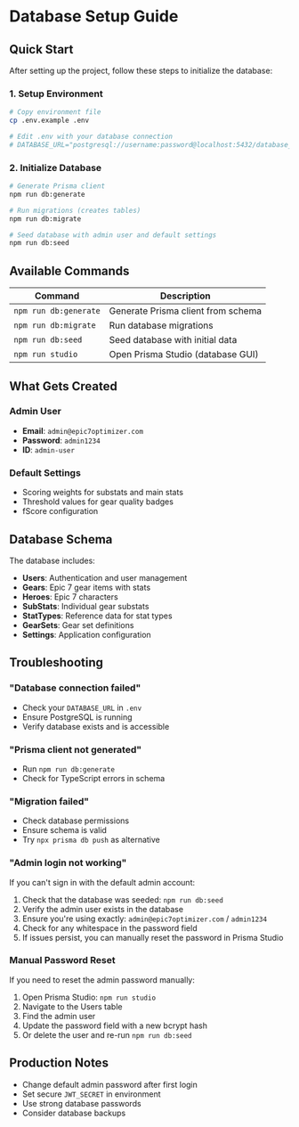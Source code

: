 # Database Setup Guide

## Quick Start

After setting up the project, follow these steps to initialize the database:

### 1. Setup Environment

```bash
# Copy environment file
cp .env.example .env

# Edit .env with your database connection
# DATABASE_URL="postgresql://username:password@localhost:5432/database_name"
```

### 2. Initialize Database

```bash
# Generate Prisma client
npm run db:generate

# Run migrations (creates tables)
npm run db:migrate

# Seed database with admin user and default settings
npm run db:seed
```

## Available Commands

| Command               | Description                        |
| --------------------- | ---------------------------------- |
| `npm run db:generate` | Generate Prisma client from schema |
| `npm run db:migrate`  | Run database migrations            |
| `npm run db:seed`     | Seed database with initial data    |
| `npm run studio`      | Open Prisma Studio (database GUI)  |

## What Gets Created

### Admin User

- **Email**: `admin@epic7optimizer.com`
- **Password**: `admin1234`
- **ID**: `admin-user`

### Default Settings

- Scoring weights for substats and main stats
- Threshold values for gear quality badges
- fScore configuration

## Database Schema

The database includes:

- **Users**: Authentication and user management
- **Gears**: Epic 7 gear items with stats
- **Heroes**: Epic 7 characters
- **SubStats**: Individual gear substats
- **StatTypes**: Reference data for stat types
- **GearSets**: Gear set definitions
- **Settings**: Application configuration

## Troubleshooting

### "Database connection failed"

- Check your `DATABASE_URL` in `.env`
- Ensure PostgreSQL is running
- Verify database exists and is accessible

### "Prisma client not generated"

- Run `npm run db:generate`
- Check for TypeScript errors in schema

### "Migration failed"

- Check database permissions
- Ensure schema is valid
- Try `npx prisma db push` as alternative

### "Admin login not working"

If you can't sign in with the default admin account:

1. Check that the database was seeded: `npm run db:seed`
2. Verify the admin user exists in the database
3. Ensure you're using exactly: `admin@epic7optimizer.com` / `admin1234`
4. Check for any whitespace in the password field
5. If issues persist, you can manually reset the password in Prisma Studio

### Manual Password Reset

If you need to reset the admin password manually:

1. Open Prisma Studio: `npm run studio`
2. Navigate to the Users table
3. Find the admin user
4. Update the password field with a new bcrypt hash
5. Or delete the user and re-run `npm run db:seed`

## Production Notes

- Change default admin password after first login
- Set secure `JWT_SECRET` in environment
- Use strong database passwords
- Consider database backups
